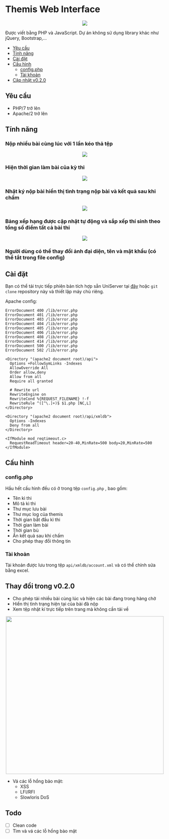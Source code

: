 # Themis Web Interface

<p align="center">
  <img src="https://lh3.googleusercontent.com/GGuTHy37pp8qJTtirJQL-jQw4GHlsKfCTAt8_NHsmy3jTquS3AYcODCvEXvYH1hBz6Wm43NV__l6zTsAX9izIeiOe_aysK-LKYBtHZce5j5mkMp-yqfm270_NEmVLqoZLmn7pbpCPw=w2400">
</p>

Được viết bằng PHP và JavaScript. Dự án không sử dụng library khác như jQuery, Bootstrap,...

- [Yêu cầu](##Yêu-cầu)
- [Tính năng](##Tính-năng)
- [Cài đặt](##Cài-đặt)
- [Cấu hình](##Cấu-hình)
  - [config.php](###config.php)
  - [Tài khoản](###Tài-khoản)
- [Cập nhật v0.2.0](###Thay-đổi-trong-v0.2.0)

## Yêu cầu
- PHP/7 trở lên
- Apache/2 trở lên

## Tính năng
### Nộp nhiều bài cùng lúc với 1 lần kéo thả tệp

<p align="center"><img src="https://lh3.googleusercontent.com/K4qASNz9XrcPx6LvGQzoKzq5ypenBTL9LmhKvENALO08O3t1XyNrvo4DT5W1iBzQAEi1mtkn6g9JrgADa12aw2DTMY5a_2989wNrq0D37s6BsEI5GwR8QBZ_N_Y91rgzx1VYYFQbTg=w2400"></p>

### Hiện thời gian làm bài của kỳ thi

<p align="center"><img src="https://lh3.googleusercontent.com/nWQj7AcZSnGXrquFEPTgtDDaylu70aRXy_hrcIv1WUtjDvUlpI7BVDibCTbJ4gktebBoKA5uulDjYW_Jn3HQ1sP6l8tc4KpL0cBGpN5wy4KLN8kqYgyeLZPRanOWIt5chfrLWqDuWw=w2400"></p>

### Nhật ký nộp bài hiển thị tình trạng nộp bài và kết quả sau khi chấm

<p align="center"><img src="https://lh3.googleusercontent.com/l_W7bR4g31DmM38foYihj7UfgGJ0dquxveTO2DDKDT4E3SROfM4ZnAjKQgw50bX51yxGJQijH4aEYowxMDjZOUoKxC5dgDEyWNoyUuiQUjhYOX5FnC1fonDM_xHBHCOO8N3RuLxCAQ=w2400">

### Bảng xếp hạng được cập nhật tự động và sắp xếp thí sinh theo tổng số điểm tất cả bài thi

<p align="center"><img src="https://lh3.googleusercontent.com/6pyA8354I1jpCOXyreTGZ_-CFna3AOeI6Ar7E11EhpatMUCX85aZkJtIqhF3NN6mTctImoeYdjXhCAkEWOWRTTfy44emkHtyCbzMFVKecdqjaaKkdR92NSaIP-boE-eoasKhdgVx5w=w2400">

### Người dùng có thể thay đổi ảnh đại diện, tên và mật khẩu (có thể tắt trong file config)

## Cài đặt
Bạn có thể tải trực tiếp phiên bản tích hợp sẵn UniServer tại [đây](https://github.com/belivipro9x99/themis-webinterface/releases/) hoặc ```git clone``` repository này và thiết lập máy chủ riêng.

Apache config:
```
ErrorDocument 400 /lib/error.php
ErrorDocument 401 /lib/error.php
ErrorDocument 403 /lib/error.php
ErrorDocument 404 /lib/error.php
ErrorDocument 405 /lib/error.php
ErrorDocument 406 /lib/error.php
ErrorDocument 408 /lib/error.php
ErrorDocument 414 /lib/error.php
ErrorDocument 500 /lib/error.php
ErrorDocument 502 /lib/error.php

<Directory "(apache2 document root)/api">
  Options +FollowSymLinks -Indexes
  AllowOverride All
  Order allow,deny
  Allow from all
  Require all granted

  # Rewrite url
  RewriteEngine on
  RewriteCond %{REQUEST_FILENAME} !-f
  RewriteRule ^([^\.]+)$ $1.php [NC,L]
</Directory>

<Directory "(apache2 document root)/api/xmldb">
  Options -Indexes
  Deny from all
</Directory>

<IfModule mod_reqtimeout.c>
  RequestReadTimeout header=20-40,MinRate=500 body=20,MinRate=500
</IfModule>
```

## Cấu hình

### config.php

Hầu hết cấu hình đều có ở trong tệp ```config.php``` , bao gồm:
* Tên kì thi
* Mô tả kì thi
* Thư mục lưu bài
* Thư mục log của themis
* Thời gian bắt đầu kì thi
* Thời gian làm bài
* Thời gian bù
* Ẩn kết quả sau khi chấm
* Cho phép thay đổi thông tin

### Tài khoản

Tài khoản được lưu trong tệp ```api/xmldb/account.xml``` và có thể chỉnh sửa bằng excel.

## Thay đổi trong v0.2.0

* Cho phép tải nhiều bài cùng lúc và hiện các bài đang trong hàng chờ
* Hiển thị tình trạng hiện tại của bài đã nộp
* Xem tệp nhật kí trực tiếp trên trang mà không cần tải về

<p align="center"><img width="500px" src="https://lh3.googleusercontent.com/QQhIMvi7V8PTzXz_C-r6TZ21LgK73hTVUtX9VXgCoqWXkSZJVPRbJJPHug24Fce9nHY_a7ZXBpglli4cOdnlJ2vHKdwvNllMoHIDd-ZcwDaWR6PMCjjVewON1oqPt9CSlPgf1__joQ=w2400">

* Vá các lỗ hổng bảo mật:
  * XSS
  * LFI/RFI
  * Slowloris DoS

## Todo

- [ ] Clean code
- [ ] Tìm và vá các lỗ hổng bào mật
